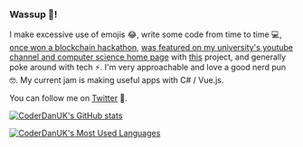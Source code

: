 ### Wassup 👋!

I make excessive use of emojis 😂, write some code from time to time 💻, [once won a blockchain hackathon](https://twitter.com/CoderDan/status/1287686296190758912), [was featured on my university's youtube channel and computer science home page](https://www.youtube.com/watch?v=sQo8j2BtDrM) with [this](https://github.com/PRCS251A) project, and generally poke around with tech ⚡. I'm very approachable and love a good nerd pun 🤓. My current jam is making useful apps with C# / Vue.js. 

You can follow me on [Twitter](https://twitter.com/CoderDan) 🐤.

[![CoderDanUK's GitHub stats](https://github-readme-stats.vercel.app/api?username=CoderDanUK&show_icons=true&theme=dark)](https://github.com/anuraghazra/github-readme-stats)

[![CoderDanUK's Most Used Languages](https://github-readme-stats.vercel.app/api/top-langs/?username=CoderDanUK&layout=compact&theme=dark)](https://github.com/anuraghazra/github-readme-stats)
